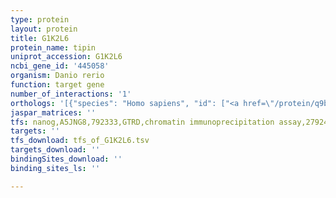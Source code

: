 ```yaml
---
type: protein
layout: protein
title: G1K2L6
protein_name: tipin
uniprot_accession: G1K2L6
ncbi_gene_id: '445058'
organism: Danio rerio
function: target gene
number_of_interactions: '1'
orthologs: '[{"species": "Homo sapiens", "id": ["<a href=\"/protein/q9bvw5\">Q9BVW5</a>"]}, {"species": "Mus musculus", "id": ["<a href=\"/protein/q91wa1\">Q91WA1</a>"]}, {"species": "Rattus norvegicus", "id": ["<a href=\"/protein/f1lm96\">F1LM96</a>", "F1M2N9"]}]'
jaspar_matrices: ''
tfs: nanog,A5JNG8,792333,GTRD,chromatin immunoprecipitation assay,27924024%5Buid%5D,No
targets: ''
tfs_download: tfs_of_G1K2L6.tsv
targets_download: ''
bindingSites_download: ''
binding_sites_ls: ''

---
```

